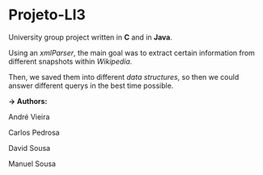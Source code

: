 # Projeto-LI3

University group project written in **C** and in **Java**.

Using an *xmlParser*, the main goal was to extract certain information from different snapshots within *Wikipedia*.

Then, we saved them into different *data structures*, so then we could answer different querys in the best time possible.

**-> Authors:**

André Vieira

Carlos Pedrosa

David Sousa

Manuel Sousa
